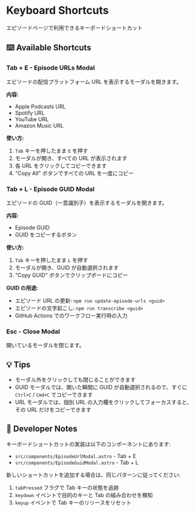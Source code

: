 # Keyboard Shortcuts

エピソードページで利用できるキーボードショートカット

## ⌨️ Available Shortcuts

### Tab + E - Episode URLs Modal

エピソードの配信プラットフォーム URL を表示するモーダルを開きます。

**内容:**

- Apple Podcasts URL
- Spotify URL
- YouTube URL
- Amazon Music URL

**使い方:**

1. `Tab` キーを押したまま `E` を押す
2. モーダルが開き、すべての URL が表示されます
3. 各 URL をクリックしてコピーできます
4. "Copy All" ボタンですべての URL を一度にコピー

### Tab + L - Episode GUID Modal

エピソードの GUID（一意識別子）を表示するモーダルを開きます。

**内容:**

- Episode GUID
- GUID をコピーするボタン

**使い方:**

1. `Tab` キーを押したまま `L` を押す
2. モーダルが開き、GUID が自動選択されます
3. "Copy GUID" ボタンでクリップボードにコピー

**GUID の用途:**

- エピソード URL の更新: `npm run update-episode-urls <guid>`
- エピソードの文字起こし: `npm run transcribe <guid>`
- GitHub Actions でのワークフロー実行時の入力

### Esc - Close Modal

開いているモーダルを閉じます。

## 💡 Tips

- モーダル外をクリックしても閉じることができます
- GUID モーダルでは、開いた瞬間に GUID が自動選択されるので、すぐに `Ctrl+C` / `Cmd+C` でコピーできます
- URL モーダルでは、個別 URL の入力欄をクリックしてフォーカスすると、その URL だけをコピーできます

## 🔧 Developer Notes

キーボードショートカットの実装は以下のコンポーネントにあります:

- `src/components/EpisodeUrlModal.astro` - Tab + E
- `src/components/EpisodeGuidModal.astro` - Tab + L

新しいショートカットを追加する場合は、同じパターンに従ってください:

1. `tabPressed` フラグで Tab キーの状態を追跡
2. `keydown` イベントで目的のキーと Tab の組み合わせを検知
3. `keyup` イベントで Tab キーのリリースをリセット
